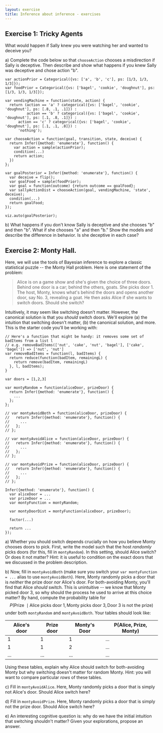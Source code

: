 ```yaml
---
layout: exercise
title: Inference about inference - exercises
---
```


## Exercise 1: Tricky Agents

What would happen if Sally knew you were watching her and wanted to deceive you? 

a) Complete the code below so that `chooseAction` chooses a misdirection if Sally is deceptive. Then describe and show what happens if you knew Sally was deceptive and chose action "b".

~~~~
var actionPrior = Categorical({vs: ['a', 'b', 'c'], ps: [1/3, 1/3, 1/3]});
var foodPrior = Categorical({vs: ['bagel', 'cookie', 'doughnut'], ps: [1/3, 1/3, 1/3]});

var vendingMachine = function(state, action) {
  return (action == 'a' ? categorical({vs: ['bagel', 'cookie', 'doughnut'], ps: [.8, .1, .1]}) :
          action == 'b' ? categorical({vs: ['bagel', 'cookie', 'doughnut'], ps: [.1, .8, .1]}) :
	  action == 'c' ? categorical({vs: ['bagel', 'cookie', 'doughnut'], ps: [.1, .1, .8]}) :
	  'nothing');

var chooseAction = function(goal, transition, state, deceive) {
  return Infer({method: 'enumerate'}, function() {
    var action = sample(actionPrior);
    condition(...)
    return action;
  })
};

var goalPosterior = Infer({method: 'enumerate'}, function() {
  var deceive = flip();
  var goalFood = sample(foodPrior);
  var goal = function(outcome) {return outcome == goalFood};
  var sallyActionDist = chooseAction(goal, vendingMachine, 'state', deceive);
  condition(...)
  return goalFood;
});

viz.auto(goalPosterior);
~~~~

b) What happens if you don't know Sally is deceptive and she chooses "b" and then "b". What if she chooses "a" and then "b." Show the models and describe the difference in behavior. Is she deceptive in each case?

## Exercise 2: Monty Hall.

Here, we will use the tools of Bayesian inference to explore a classic statistical puzzle -- the Monty Hall problem. Here is one statement of the problem:

> Alice is on a game show and she's given the choice of three doors. Behind one door is a car; behind the others, goats. She picks door 1. The host, Monty, knows what's behind the doors and opens another door, say No. 3, revealing a goat. He then asks Alice if she wants to switch doors. Should she switch?

Intuitively, it may seem like switching doesn't matter. However, the canonical solution is that you *should* switch doors. We'll explore (a) the intuition that switching doesn't matter, (b) the canonical solution, and more. This is the starter code you'll be working with:

~~~~
// Here's a function that might be handy: it removes some set of badItems from a list l
// e.g. removeBadItems(['nut', 'cake', 'nut', 'bagel'], ['cake', 'bagel']) => ['nut', 'nut']
var removeBadItems = function(l, badItems) {
  return reduce(function(badItem, remainingL) {
    return remove(badItem, remainingL)
  }, l, badItems);
}

var doors = [1,2,3]

var montyRandom = function(aliceDoor, prizeDoor) {
  return Infer({method: 'enumerate'}, function() {
    ... 
  };
};

// var montyAvoidBoth = function(aliceDoor, prizeDoor) {
//   return Infer({method: 'enumerate'}, function() {
//     ... 
//   };
// };

// var montyAvoidAlice = function(aliceDoor, prizeDoor) {
//   return Infer({method: 'enumerate'}, function() {
//     ... 
//   };
// };

// var montyAvoidPrize = function(aliceDoor, prizeDoor) {
//   return Infer({method: 'enumerate'}, function() {
//     ... 
//   };
// };

Infer({method: 'enumerate'}, function() {
  var aliceDoor = ...
  var prizeDoor = ...
  var montyFunction = montyRandom;

  var montyDoorDist = montyFunction(aliceDoor, prizeDoor);

  factor(...)

  return ...
});
~~~~

a) Whether you should switch depends crucially on how you believe Monty chooses doors to pick. First, write the model such that the host *randomly* picks doors (for this, fill in `montyRandom`). In this setting, should Alice switch? Or does it not matter? Hint: it is useful to condition on the exact doors that we discussed in the problem description.

b) Now, fill in `montyAvoidBoth` (make sure you switch your `var montyFunction = ...` alias to use `montyAvoidBoth`). Here, Monty randomly picks a door that is *neither* the prize door *nor* Alice's door. For both-avoiding Monty, you'll find that Alice *should* switch. This is unintuitive  -- we know that Monty picked door 3, so why should the process he used to arrive at this choice matter? By hand, compute the probability table for $$P(\text{Prize } \mid \text{Alice picks door 1}, \text{Monty picks door 3}, \text{Door 3 is not the prize})$$ under both `montyRandom` and `montyAvoidBoth`. Your tables should look like:

Alice's door|   Prize door|     Monty's Door|   P(Alice, Prize, Monty)
-------------|  -----------|    -------------|  -----------------------
1|              1|              1|              ...
1|              1|              2|              ...
...|            ...|            ...|            ...

Using these tables, explain why Alice should switch for both-avoiding Monty but why switching doesn't matter for random Monty. Hint: you will want to compare particular *rows* of these tables.

c) Fill in `montyAvoidAlice`. Here, Monty randomly picks a door that is simply not Alice's door. Should Alice switch here?
    
d) Fill in `montyAvoidPrize`. Here, Monty randomly picks a door that is simply not the prize door. Should Alice switch here?

e) An interesting cognitive question is: why do we have the initial intuition that switching shouldn't matter? Given your explorations, propose an answer.
